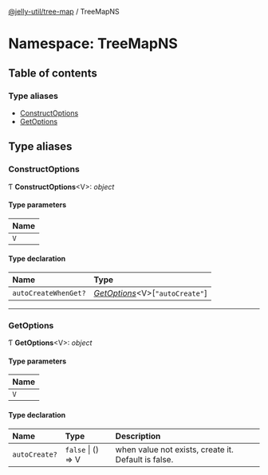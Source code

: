 [@jelly-util/tree-map](../README.md) / TreeMapNS

# Namespace: TreeMapNS

## Table of contents

### Type aliases

- [ConstructOptions](treemapns.md#constructoptions)
- [GetOptions](treemapns.md#getoptions)

## Type aliases

### ConstructOptions

Ƭ **ConstructOptions**<V\>: *object*

#### Type parameters

| Name |
| :------ |
| `V` |

#### Type declaration

| Name | Type |
| :------ | :------ |
| `autoCreateWhenGet?` | [*GetOptions*](treemapns.md#getoptions)<V\>[``"autoCreate"``] |

___

### GetOptions

Ƭ **GetOptions**<V\>: *object*

#### Type parameters

| Name |
| :------ |
| `V` |

#### Type declaration

| Name | Type | Description |
| :------ | :------ | :------ |
| `autoCreate?` | ``false`` \| () => V | when value not exists, create it. Default is false. |
